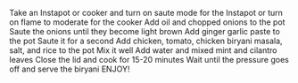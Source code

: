 Take an Instapot or cooker and turn on saute mode for the Instapot or turn on flame to moderate for the cooker
Add oil and chopped onions to the pot
Saute the onions until they become light brown
Add ginger garlic paste to the pot
Saute it for a second
Add chicken, tomato, chicken biryani masala, salt, and rice to the pot
Mix it well
Add water and mixed mint and cilantro leaves
Close the lid and cook for 15-20 minutes
Wait until the pressure goes off and serve the biryani
ENJOY!